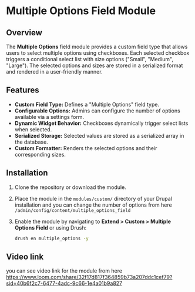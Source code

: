 # Multiple Options Field Module

## Overview

The **Multiple Options** field module provides a custom field type that allows users to select multiple options using checkboxes. Each selected checkbox triggers a conditional select list with size options ("Small", "Medium", "Large"). The selected options and sizes are stored in a serialized format and rendered in a user-friendly manner.

## Features

- **Custom Field Type:** Defines a "Multiple Options" field type.
- **Configurable Options:** Admins can configure the number of options available via a settings form.
- **Dynamic Widget Behavior:** Checkboxes dynamically trigger select lists when selected.
- **Serialized Storage:** Selected values are stored as a serialized array in the database.
- **Custom Formatter:** Renders the selected options and their corresponding sizes.

## Installation

1. Clone the repository or download the module.
2. Place the module in the `modules/custom/` directory of your Drupal installation and you can change the number of options from here `/admin/config/content/multiple_options_field`
3. Enable the module by navigating to **Extend > Custom > Multiple Options Field** or using Drush:

   ```bash
   drush en multiple_options -y


## Video link
you can see video link for the module from here https://www.loom.com/share/32f17d817f364859b73a207ddc1cef79?sid=40b6f2c7-6477-4adc-9c66-1e4a01b9a827
